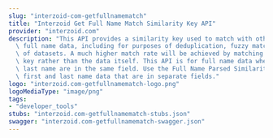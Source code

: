 ```yaml
---
slug: "interzoid-com-getfullnamematch"
title: "Interzoid Get Full Name Match Similarity Key API"
provider: "interzoid.com"
description: "This API provides a similarity key used to match with other similar\
  \ full name data, including for purposes of deduplication, fuzzy matching, or merging\
  \ of datasets. A much higher match rate will be achieved by matching on the similarity\
  \ key rather than the data itself. This API is for full name data where first and\
  \ last name are in the same field. Use the Full Name Parsed Similarity Key API for\
  \ first and last name data that are in separate fields."
logo: "interzoid.com-getfullnamematch-logo.png"
logoMediaType: "image/png"
tags:
- "developer_tools"
stubs: "interzoid.com-getfullnamematch-stubs.json"
swagger: "interzoid.com-getfullnamematch-swagger.json"
---
```

